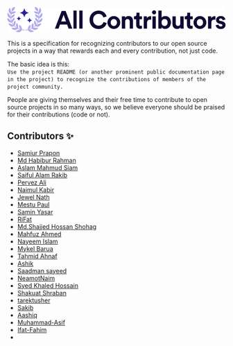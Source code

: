 <div align="center">
    <img src="./assets/banner.svg" alt="✨ All Contributors ✨" width="800px" />
</div>

This is a specification for recognizing contributors to our open source projects in a way that rewards each and every contribution, not just code.

The basic idea is this:<br>
`Use the project README (or another prominent public documentation page in the project) to recognize the contributions of members of the project community.`

People are giving themselves and their free time to contribute to open source projects in so many ways, so we believe everyone should be praised for their contributions (code or not).

## Contributors ✨

<!-- write down your name and github profile (do not delete anything) -->

- [Samiur Prapon](https://github.com/samiurprapon)
- [Md Habibur Rahman](https://github.com/yourchocomate)
- [Aslam Mahmud Siam](https://github.com/Amsiam)
- [Saiful Alam Rakib](https://github.com/4msar)
- [Pervez Ali](https://github.com/pervez-ali)
- [Naimul Kabir](https://github.com/kabirnayeem99)
- [Jewel Nath](https://github.com/devjewel01)
- [Mestu Paul](https://github.com/Mestu-Paul)
- [Samin Yasar](https://github.com/saminyasar004)
- [RiFat](https://github.com/Rifat977/)
- [Md.Shajjed Hossan Shohag](https://github.com/Shajjed1211)
- [Mahfuz Ahmed](https://github.com/mahfuz4223)
- [Nayeem Islam](https://github.com/nayeem101)
- [Mykel Barua](https://github.com/mykelbarua)
- [Tahmid Ahnaf](https://github.com/tahmidahnaf)
- [Ashik](https://github.com/ashikprodhan)
- [Saadman sayeed](https://github.com/bakebit-official)
- [NeamotNaim](https://github.com/NeamotNaim)
- [Syed Khaled Hossain](https://github.com/Khaledr001)
- [Shakuat Shraban](https://github.com/Shraban-7)
- [tarektusher](https://github.com/tarektusher)
- [Sakib](https://github.com/Sakib-Fahmid)
- [Aashiq](https://github.com/Nafario)
- [Muhammad-Asif](https://github.com/Mohammad-Asif-Web)
- [Ifat-Fahim](https://github.com/Ifat-Fahim)
- <!-- Write here -->
